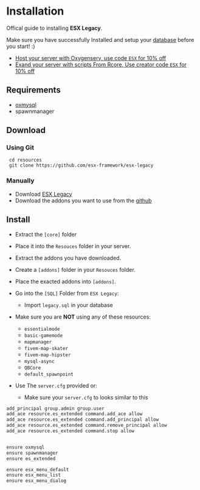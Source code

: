 # Installation

Offical guide to installing **ESX Legacy**.

Make sure you have successfully Installed and setup your [database](../../tutorials/database) before you start! :)

- [Host your server with Oxygenserv, use code `ESX` for 10% off](https://www.oxygenserv.com/en/hosting/gta-v-server/)
- [Exand your server with scripts From Rcore, Use creator code `ESX` for 10% off](https://store.rcore.cz/esx)


## Requirements

- [oxmysql](https://github.com/overextended/oxmysql/releases/latest/download/oxmysql.zip)
- spawnmanager

## Download

### Using Git

```git
 cd resources
 git clone https://github.com/esx-framework/esx-legacy
```

### Manually

- Download [ESX Legacy](https://github.com/esx-framework/esx-legacy/archive/refs/heads/main.zip)
- Download the addons you want to use from the [github](https://github.com/esx-framework)

## Install

- Extract the `[core]` folder
- Place it into the `Resouces` folder in your server.
- Extract the addons you have downloaded.
- Create a `[addons]` folder in your `Resouces` folder.
- Place the exacted addons into `[addons]`.
- Go into the `[SQL]` Folder from `ESX Legacy`:

  - Import `legacy.sql` in your database

- Make sure you are **NOT** using any of these resources:

  - `essentialmode`
  - `basic-gamemode`
  - `mapmanager`
  - `fivem-map-skater`
  - `fivem-map-hipster`
  - `mysql-async`
  - `QBCore`
  - `default_spawnpoint`

- Use The `server.cfg` provided or:
  - Make sure your `server.cfg` to looks similar to this

```diff  title="server.cfg"
add_principal group.admin group.user
add_ace resource.es_extended command.add_ace allow
add_ace resource.es_extended command.add_principal allow
add_ace resource.es_extended command.remove_principal allow
add_ace resource.es_extended command.stop allow


ensure oxmysql
ensure spawnmanager
ensure es_extended

ensure esx_menu_default
ensure esx_menu_list
ensure esx_menu_dialog
```
